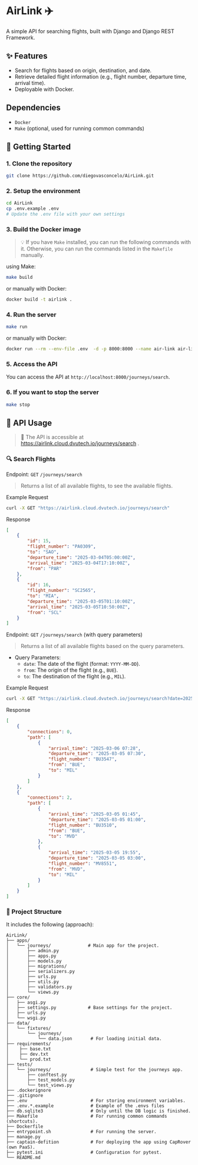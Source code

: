 # AirLink ✈️

A simple API for searching flights, built with Django and Django REST Framework.


## ✨ Features
- Search for flights based on origin, destination, and date.
- Retrieve detailed flight information (e.g., flight number, departure time, arrival time).
- Deployable with Docker.

## Dependencies
* `Docker`
* `Make` (optional, used for running common commands)

## 🚀 Getting Started
### 1. Clone the repository
```bash
git clone https://github.com/diegovasconcelo/AirLink.git
```

### 2. Setup the environment
```bash
cd AirLink
cp .env.example .env
# Update the .env file with your own settings
```
### 3. Build the Docker image
> 💡 If you have `Make` installed, you can run the following commands with it. Otherwise, you can run the commands listed in the `Makefile` manually.

using Make:
```bash
make build
```

or manually with Docker:
```bash
docker build -t airlink .
```
### 4. Run the server
```bash
make run
```
or manually with Docker:
```bash
docker run --rm --env-file .env  -d -p 8000:8000 --name air-link air-link
```
### 5. Access the API
You can access the API at `http://localhost:8000/journeys/search`.

### 6. If you want to stop the server
```bash
make stop
```


## 📡 API Usage
> 🔗 The API is accessible at https://airlink.cloud.dvutech.io/journeys/search .
### 🔍 Search Flights

Endpoint: `GET` `/journeys/search`

> Returns a list of all available flights, to see the available flights.

Example Request

```bash
curl -X GET "https://airlink.cloud.dvutech.io/journeys/search"
```
Response
```json
[
    {
        "id": 15,
        "flight_number": "PA0309",
        "to": "SAO",
        "departure_time": "2025-03-04T05:00:00Z",
        "arrival_time": "2025-03-04T17:10:00Z",
        "from": "PAR"
    },
    {
        "id": 16,
        "flight_number": "SC2565",
        "to": "MIA",
        "departure_time": "2025-03-05T01:10:00Z",
        "arrival_time": "2025-03-05T10:50:00Z",
        "from": "SCL"
    }
]
```

Endpoint: `GET` `/journeys/search` (with query parameters)
> Returns a list of all available flights based on the query parameters.

* Query Parameters:
  - `date`: The date of the flight (format: `YYYY-MM-DD`).
  - `from`: The origin of the flight (e.g., `BUE`).
  - `to`: The destination of the flight (e.g., `MIL`).

Example Request
```bash
curl -X GET "https://airlink.cloud.dvutech.io/journeys/search?date=2025-03-05&from=bue&to=mil"
```
Response
```json
[
    {
        "connections": 0,
        "path": [
            {
                "arrival_time": "2025-03-06 07:28",
                "departure_time": "2025-03-05 07:30",
                "flight_number": "BU3547",
                "from": "BUE",
                "to": "MIL"
            }
        ]
    },
    {
        "connections": 2,
        "path": [
            {
                "arrival_time": "2025-03-05 01:45",
                "departure_time": "2025-03-05 01:00",
                "flight_number": "BU3510",
                "from": "BUE",
                "to": "MVD"
            },
            {
                "arrival_time": "2025-03-05 19:55",
                "departure_time": "2025-03-05 03:00",
                "flight_number": "MV8551",
                "from": "MVD",
                "to": "MIL"
            }
        ]
    }
]
```


### 📂 Project Structure
It includes the following (approach):
```plaintext
AirLink/
├── apps/
│   └── journeys/              # Main app for the project.
│       ├── admin.py
│       ├── apps.py
│       ├── models.py
│       ├── migrations/
│       ├── serializers.py
│       ├── urls.py
│       ├── utils.py
│       ├── validators.py
│       └── views.py
├── core/
│   ├── asgi.py
│   ├── settings.py            # Base settings for the project.
│   ├── urls.py
│   └── wsgi.py
├── data/
│   └── fixtures/
│       └── journeys/
│           └── data.json       # For loading initial data.
├── requirements/
│    ├── base.txt
│    ├── dev.txt
│    └── prod.txt
├── tests/
│   └── journeys/               # Simple test for the journeys app.
│       ├── conftest.py
│       ├── test_models.py
│       └── test_views.py
├── .dockerignore
├── .gitignore
├── .env                        # For storing environment variables.
├── .env.*.example              # Example of the .envs files
├── db.sqlite3                  # Only until the DB logic is finished.
├── Makefile                    # For running common commands (shortcuts).
├── Dockerfile
├── entrypoint.sh               # For running the server.
├── manage.py
├── captain-defition            # For deploying the app using CapRover (own PaaS).
├── pytest.ini                  # Configuration for pytest.
└── README.md
```

